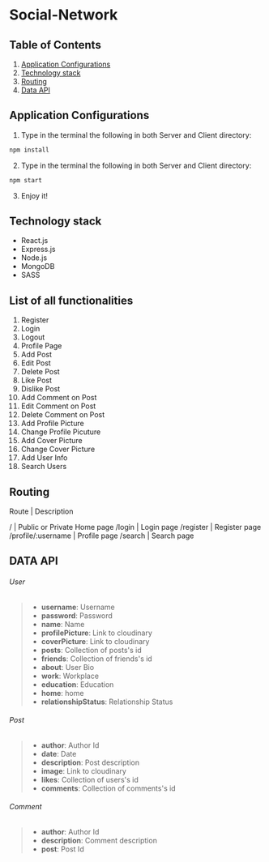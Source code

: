 # Social-Network

## Table of Contents
1. [Application Configurations](https://github.com/Ovardov/Social-Network#application-configurations)
2. [Technology stack](https://github.com/Ovardov/Social-Network#technology-stack)
3. [Routing](https://github.com/Ovardov/Social-Network#routing)
4. [Data API](https://github.com/Ovardov/Social-Network#data-api)

## Application Configurations
1. Type in the terminal the following in both Server and Client directory:
```bash
npm install
```
2. Type in the terminal the following in both Server and Client directory:
```bash
npm start
```
3. Enjoy it!

## Technology stack
- React.js
- Express.js
- Node.js
- MongoDB
- SASS

## List of all functionalities
1. Register
2. Login
3. Logout
4. Profile Page
5. Add Post
6. Edit Post
7. Delete Post
8. Like Post
9. Dislike Post
10. Add Comment on Post
11. Edit Comment on Post
12. Delete Comment on Post
13. Add Profile Picture
14. Change Profile Picuture
15. Add Cover Picture
16. Change Cover Picture
17. Add User Info
17. Search Users

## Routing
Route | Description

/ | Public or Private Home page
/login | Login page
/register | Register page
/profile/:username | Profile page
/search | Search page

## DATA API

###### User
> - **username**: Username
> - **password**: Password
> - **name**: Name
> - **profilePicture**: Link to cloudinary
> - **coverPicture**: Link to cloudinary
> - **posts**: Collection of posts's id
> - **friends**: Collection of friends's id
> - **about**: User Bio
> - **work**: Workplace
> - **education**: Education
> - **home**: home
> - **relationshipStatus**: Relationship Status

###### Post
> - **author**: Author Id
> - **date**: Date
> - **description**: Post description
> - **image**: Link to cloudinary
> - **likes**: Collection of users's id
> - **comments**: Collection of comments's id

###### Comment
> - **author**: Author Id
> - **description**: Comment description
> - **post**: Post Id
